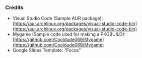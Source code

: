 ### Credits
-   Visual Studio Code (Sample AUR package): [https://aur.archlinux.org/packages/visual-studio-code-bin](https://aur.archlinux.org/packages/visual-studio-code-bin)
-   Mygame (Sample code used for making a PKGBUILD): [https://github.com/Cooldude069/Mygame](https://github.com/Cooldude069/Mygame)    
-   Google Slides Template: “Focus”